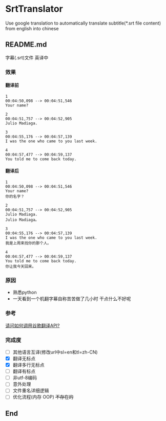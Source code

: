 # SrtTranslator
Use google translation to automatically translate subtitle(*.srt file content) from english  into chinese

## README.md
字幕(.srt)文件 英译中
### 效果
#### 翻译前

    1
    00:04:50,098 --> 00:04:51,546
    Your name?
    
    2
    00:04:51,757 --> 00:04:52,905
    Julio Madiaga.
    
    3
    00:04:55,176 --> 00:04:57,139
    I was the one who came to you last week.
    
    4
    00:04:57,477 --> 00:04:59,137
    You told me to come back today.
#### 翻译后

    1
    00:04:50,098 --> 00:04:51,546
    Your name?
    你的名字？
    
    2
    00:04:51,757 --> 00:04:52,905
    Julio Madiaga.
    Julio Madiaga。
    
    3
    00:04:55,176 --> 00:04:57,139
    I was the one who came to you last week.
    我是上周来找你的那个人。
    
    4
    00:04:57,477 --> 00:04:59,137
    You told me to come back today.
    你让我今天回来。
   
### 原因
- 熟悉python
- 一天看到一个机翻字幕自称苦苦做了几小时 干点什么不好呢

### 参考
[请问如何调用谷歌翻译API?](https://www.zhihu.com/question/47239748/answer/147563856/)

### 完成度
- [ ] 其他语言互译(修改url中sl=en和tl=zh-CN)
- [x] 翻译无标点
- [x] 翻译多行无标点
- [ ] 翻译有标点
- [ ] 非utf-8编码
- [ ] 意外处理
- [ ] 文件重名详细逻辑
- [ ] 优化流程(内存 OOP) ~~不存在的~~
## End
